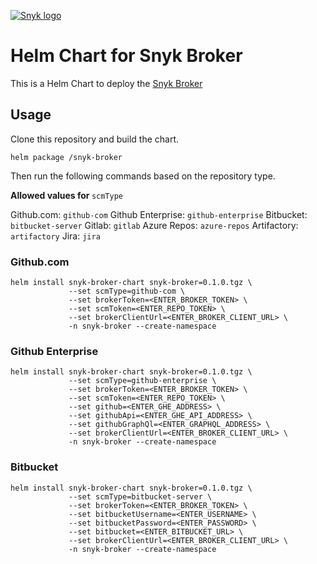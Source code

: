 
[![Snyk logo](https://snyk.io/style/asset/logo/snyk-print.svg)](https://snyk.io) 

# Helm Chart for Snyk Broker

This is a Helm Chart to deploy the [Snyk Broker](https://github.com/snyk/broker)

## Usage

Clone this repository and build the chart.

```
helm package /snyk-broker
```

Then run the following commands based on the repository type.

<b> Allowed values for </b> ```scmType```

Github.com: ```github-com```
Github Enterprise: ```github-enterprise```
Bitbucket: ```bitbucket-server```
Gitlab: ```gitlab```
Azure Repos: ```azure-repos```
Artifactory: ```artifactory```
Jira: ```jira```


### Github.com

```
helm install snyk-broker-chart snyk-broker=0.1.0.tgz \
             --set scmType=github-com \
             --set brokerToken=<ENTER_BROKER_TOKEN> \
             --set scmToken=<ENTER_REPO_TOKEN> \
             --set brokerClientUrl=<ENTER_BROKER_CLIENT_URL> \
             -n snyk-broker --create-namespace
```
### Github Enterprise

```
helm install snyk-broker-chart snyk-broker=0.1.0.tgz \
             --set scmType=github-enterprise \
             --set brokerToken=<ENTER_BROKER_TOKEN> \
             --set scmToken=<ENTER_REPO_TOKEN> \
             --set github=<ENTER_GHE_ADDRESS> \
             --set githubApi=<ENTER_GHE_API_ADDRESS> \
             --set githubGraphQl=<ENTER_GRAPHQL_ADDRESS> \
             --set brokerClientUrl=<ENTER_BROKER_CLIENT_URL> \
             -n snyk-broker --create-namespace
```

### Bitbucket

```
helm install snyk-broker-chart snyk-broker=0.1.0.tgz \
             --set scmType=bitbucket-server \
             --set brokerToken=<ENTER_BROKER_TOKEN> \
             --set bitbucketUsername=<ENTER_USERNAME> \
             --set bitbucketPassword=<ENTER_PASSWORD> \
             --set bitbucket=<ENTER_BITBUCKET_URL> \
             --set brokerClientUrl=<ENTER_BROKER_CLIENT_URL> \
             -n snyk-broker --create-namespace
```
